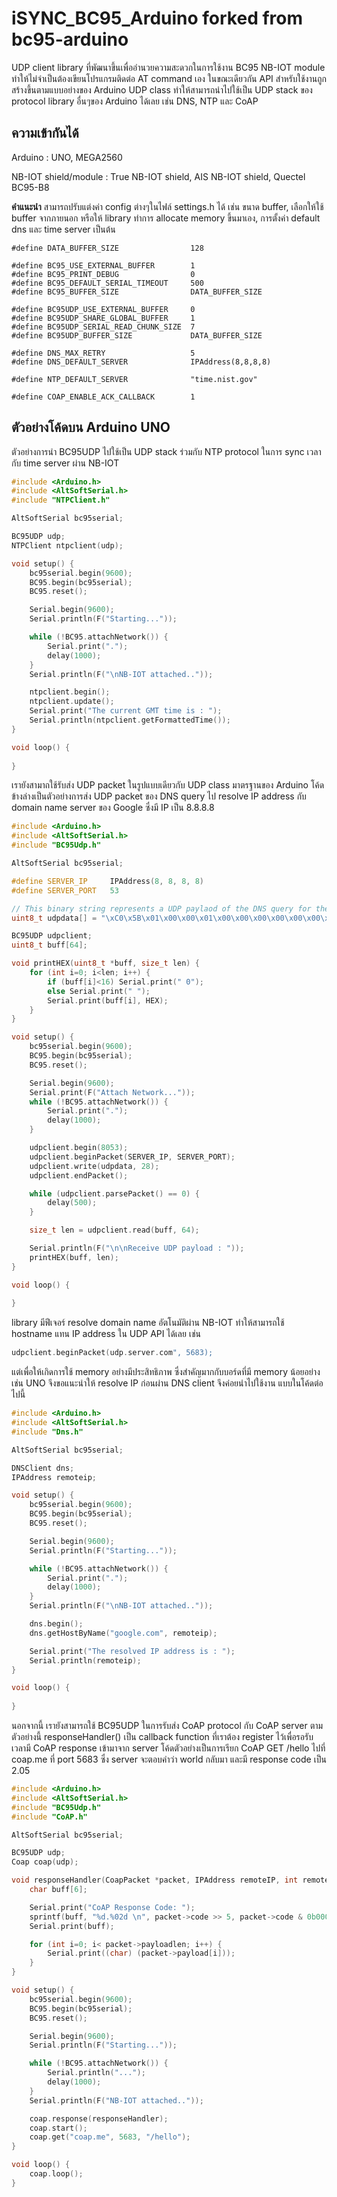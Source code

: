 # iSYNC_BC95_Arduino forked from bc95-arduino

UDP client library ที่พัฒนาขึ้นเพื่ออำนวยความสะดวกในการใช้งาน BC95 NB-IOT module ทำให้ไม่จำเป็นต้องเขียนโปรแกรมติดต่อ AT command เอง 
ในขณะเดียวกัน API สำหรับใช้งานถูกสร้างขึ้นตามแบบอย่างของ Arduino UDP class ทำให้สามารถนำไปใช้เป็น UDP stack ของ protocol library อื่นๆของ Arduino ได้เลย เช่น DNS, NTP และ CoAP

## ความเข้ากันได้

Arduino : UNO, MEGA2560

NB-IOT shield/module : True NB-IOT shield, AIS NB-IOT shield, Quectel BC95-B8

**คำแนะนำ**
สามารถปรับแต่งค่า config ต่างๆในไฟล์ settings.h ได้ เช่น ขนาด buffer, เลือกให้ใช้ buffer จากภายนอก หรือให้ library ทำการ allocate memory ขึ้นมาเอง, การตั้งค่า default dns และ time server เป็นต้น 

```
#define DATA_BUFFER_SIZE                128

#define BC95_USE_EXTERNAL_BUFFER        1
#define BC95_PRINT_DEBUG                0
#define BC95_DEFAULT_SERIAL_TIMEOUT     500
#define BC95_BUFFER_SIZE                DATA_BUFFER_SIZE

#define BC95UDP_USE_EXTERNAL_BUFFER     0
#define BC95UDP_SHARE_GLOBAL_BUFFER     1
#define BC95UDP_SERIAL_READ_CHUNK_SIZE  7
#define BC95UDP_BUFFER_SIZE             DATA_BUFFER_SIZE

#define DNS_MAX_RETRY                   5
#define DNS_DEFAULT_SERVER              IPAddress(8,8,8,8)

#define NTP_DEFAULT_SERVER              "time.nist.gov"

#define COAP_ENABLE_ACK_CALLBACK        1
```

## ตัวอย่างโค้ดบน Arduino UNO

ตัวอย่างการนำ BC95UDP ไปใช้เป็น UDP stack ร่วมกับ NTP protocol ในการ sync เวลากับ time server ผ่าน NB-IOT

```C++
#include <Arduino.h>
#include <AltSoftSerial.h>
#include "NTPClient.h"

AltSoftSerial bc95serial;

BC95UDP udp;
NTPClient ntpclient(udp);

void setup() {
    bc95serial.begin(9600);
    BC95.begin(bc95serial);
    BC95.reset();

    Serial.begin(9600);
    Serial.println(F("Starting..."));

    while (!BC95.attachNetwork()) {
        Serial.print(".");
        delay(1000);
    }
    Serial.println(F("\nNB-IOT attached.."));

    ntpclient.begin();
    ntpclient.update();
    Serial.print("The current GMT time is : ");
    Serial.println(ntpclient.getFormattedTime());
}

void loop() {
  
}

```

เรายังสามาถใช้รับส่ง UDP packet ในรูปแบบเดียวกับ UDP class มาตรฐานของ Arduino โค้ดข้างล่างเป็นตัวอย่างการส่ง UDP packet ของ DNS query ไป resolve IP address กับ domain name server ของ Google ซึ่งมี IP เป็น 8.8.8.8 

```C++
#include <Arduino.h>
#include <AltSoftSerial.h>
#include "BC95Udp.h"

AltSoftSerial bc95serial;

#define SERVER_IP     IPAddress(8, 8, 8, 8)
#define SERVER_PORT   53

// This binary string represents a UDP paylaod of the DNS query for the domain name nexpie.com
uint8_t udpdata[] = "\xC0\x5B\x01\x00\x00\x01\x00\x00\x00\x00\x00\x00\x06\x6E\x65\x78\x70\x69\x65\x03\x63\x6F\x6D\x00\x00\x01\x00\x01";

BC95UDP udpclient;
uint8_t buff[64];

void printHEX(uint8_t *buff, size_t len) {
    for (int i=0; i<len; i++) {
        if (buff[i]<16) Serial.print(" 0");
        else Serial.print(" ");
        Serial.print(buff[i], HEX);
    }
}

void setup() {
    bc95serial.begin(9600);
    BC95.begin(bc95serial);
    BC95.reset();

    Serial.begin(9600);
    Serial.print(F("Attach Network..."));
    while (!BC95.attachNetwork()) {
        Serial.print(".");
        delay(1000);
    }

    udpclient.begin(8053);
    udpclient.beginPacket(SERVER_IP, SERVER_PORT);    
    udpclient.write(udpdata, 28);
    udpclient.endPacket();

    while (udpclient.parsePacket() == 0) {
        delay(500);
    }

    size_t len = udpclient.read(buff, 64);

    Serial.println(F("\n\nReceive UDP payload : "));
    printHEX(buff, len);
}

void loop() {
  
}

```

library มีฟีเจอร์ resolve domain name อัตโนมัติผ่าน NB-IOT ทำให้สามารถใช้ hostname แทน IP address ใน UDP API ได้เลย เช่น

```C++
udpclient.beginPacket(udp.server.com", 5683);  
```

แต่เพื่อให้เกิดการใช้ memory อย่างมีประสิทธิภาพ ซึ่งสำคัญมากกับบอร์ดที่มี memory น้อยอย่างเช่น UNO จึงขอแนะนำให้ resolve IP ก่อนผ่าน DNS client จึงค่อยนำไปใช้งาน แบบในโค้ดต่อไปนี้

```C++
#include <Arduino.h>
#include <AltSoftSerial.h>
#include "Dns.h"

AltSoftSerial bc95serial;

DNSClient dns;
IPAddress remoteip;

void setup() {
    bc95serial.begin(9600);
    BC95.begin(bc95serial);
    BC95.reset();

    Serial.begin(9600);
    Serial.println(F("Starting..."));

    while (!BC95.attachNetwork()) {
        Serial.print(".");
        delay(1000);
    }
    Serial.println(F("\nNB-IOT attached.."));

    dns.begin();
    dns.getHostByName("google.com", remoteip);

    Serial.print("The resolved IP address is : ");
    Serial.println(remoteip);
}

void loop() {
  
}

```

นอกจากนี้ เรายังสามารถใช้ BC95UDP ในการรับส่ง CoAP protocol กับ CoAP server ตามตัวอย่างนี้ responseHandler() เป็น callback function ที่เราต้อง register ไว้เพื่อรอรับเวลามี CoAP response เข้ามาจาก server โค้ดตัวอย่างเป็นการเรียก CoAP GET /hello ไปที่ coap.me ที่ port 5683 ซึ่ง server จะตอบคำว่า world กลับมา และมี response code เป็น 2.05

```C++
#include <Arduino.h>
#include <AltSoftSerial.h>
#include "BC95Udp.h"
#include "CoAP.h"

AltSoftSerial bc95serial;

BC95UDP udp;
Coap coap(udp);

void responseHandler(CoapPacket *packet, IPAddress remoteIP, int remotePort) {
    char buff[6];

    Serial.print("CoAP Response Code: ");
    sprintf(buff, "%d.%02d \n", packet->code >> 5, packet->code & 0b00011111);
    Serial.print(buff);

    for (int i=0; i< packet->payloadlen; i++) {
        Serial.print((char) (packet->payload[i]));
    }
}

void setup() {
    bc95serial.begin(9600);
    BC95.begin(bc95serial);
    BC95.reset();

    Serial.begin(9600);
    Serial.println(F("Starting..."));

    while (!BC95.attachNetwork()) {
        Serial.println("...");
        delay(1000);
    }
    Serial.println(F("NB-IOT attached.."));

    coap.response(responseHandler);
    coap.start();
    coap.get("coap.me", 5683, "/hello");
}

void loop() {
    coap.loop();
}
```
